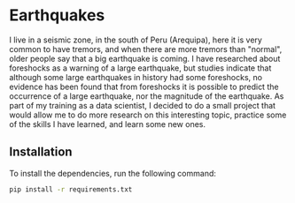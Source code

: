 # Earthquakes

I live in a seismic zone, in the south of Peru (Arequipa), here it is very common to have tremors, and when there are more tremors than "normal", older people say that a big earthquake is coming. I have researched about foreshocks as a warning of a large earthquake, but studies indicate that although some large earthquakes in history had some foreshocks, no evidence has been found that from foreshocks it is possible to predict the occurrence of a large earthquake, nor the magnitude of the earthquake.
As part of my training as a data scientist, I decided to do a small project that would allow me to do more research on this interesting topic, practice some of the skills I have learned, and learn some new ones.

## Installation
To install the dependencies, run the following command:

```bash
pip install -r requirements.txt

